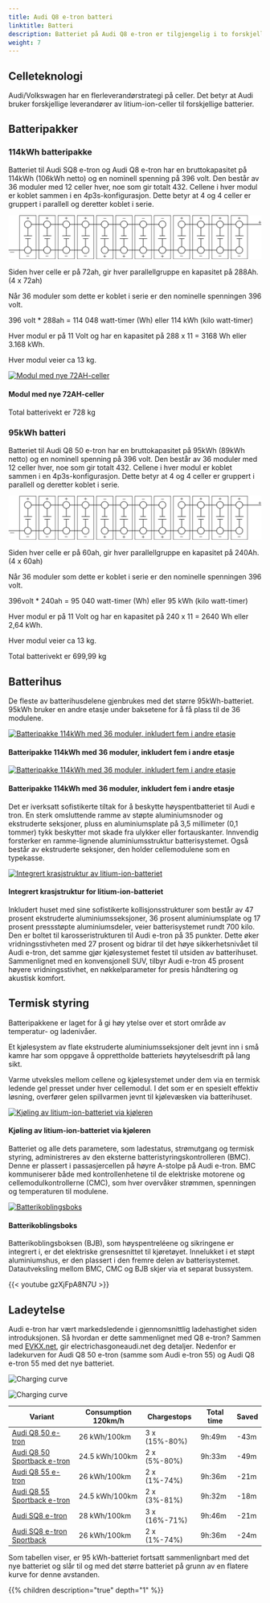 ```yaml
---
title: Audi Q8 e-tron batteri
linktitle: Batteri
description: Batteriet på Audi Q8 e-tron er tilgjengelig i to forskjellige størrelser. 95kWh og 114kWh brutto.
weight: 7
---
```

<!-- markdownlint-disable MD033 -->
## Celleteknologi

Audi/Volkswagen har en flerleverandørstrategi på celler. Det betyr at Audi bruker forskjellige leverandører av litium-ion-celler til forskjellige batterier.

## Batteripakker

### 114kWh batteripakke

Batteriet til Audi SQ8 e-tron og Audi Q8 e-tron har en bruttokapasitet på 114kWh (106kWh netto) og en nominell spenning på 396 volt.
Den består av 36 moduler med 12 celler hver, noe som gir totalt 432.
Cellene i hver modul er koblet sammen i en 4p3s-konfigurasjon. Dette betyr at 4 og 4 celler er gruppert i parallell og deretter koblet i serie.

![114 kWh-modul](95kwhconnection.drawio.svg "Tilkoblingsskjema 114kWh-modul med 4p3s-konfigurasjon")

Siden hver celle er på 72ah, gir hver parallellgruppe en kapasitet på 288Ah. (4 x 72ah)

Når 36 moduler som dette er koblet i serie er den nominelle spenningen 396 volt.

396 volt * 288ah = 114 048 watt-timer (Wh) eller 114 kWh (kilo watt-timer)

Hver modul er på 11 Volt og har en kapasitet på 288 x 11 = 3168 Wh eller 3.168 kWh.

Hver modul veier ca 13 kg.

<figur>
    <a href="https://media.electrichasgoneaudi.net/multimedia/models/q8-e-tron/drivetrain/battery/72ah_cell.png">
        <img src="https://media.electrichasgoneaudi.net/multimedia/models/q8-e-tron/drivetrain/battery/72ah_cell_st.png" alt="Modul med nye 72AH-celler" title="Modul med nye 72AH-celler ">
    </a>
    <figcaption><h4>Modul med nye 72AH-celler</h4></figcaption>
</figur>

Total batterivekt er 728 kg
### 95kWh batteri

Batteriet til Audi Q8 50 e-tron har en bruttokapasitet på 95kWh (89kWh netto) og en nominell spenning på 396 volt.
Den består av 36 moduler med 12 celler hver, noe som gir totalt 432.
Cellene i hver modul er koblet sammen i en 4p3s-konfigurasjon. Dette betyr at 4 og 4 celler er gruppert i parallell og deretter koblet i serie.

![95 kWh-modul](95kwhconnection.drawio.svg "Tilkoblingsskjema 95kWh-modul med 4p3s-konfigurasjon")

Siden hver celle er på 60ah, gir hver parallellgruppe en kapasitet på 240Ah. (4 x 60ah)

Når 36 moduler som dette er koblet i serie er den nominelle spenningen 396 volt.

396volt * 240ah = 95 040 watt-timer (Wh) eller 95 kWh (kilo watt-timer)

Hver modul er på 11 Volt og har en kapasitet på 240 x 11 = 2640 Wh eller 2,64 kWh.

Hver modul veier ca 13 kg.

Total batterivekt er 699,99 kg
## Batterihus

De fleste av batterihusdelene gjenbrukes med det større 95kWh-batteriet.
95kWh bruker en andre etasje under baksetene for å få plass til de 36 modulene.

<figur>
    <a href="https://media.electrichasgoneaudi.net/multimedia/models/q8-e-tron/drivetrain/battery/pack114.png">
        <img src="https://media.electrichasgoneaudi.net/multimedia/models/q8-e-tron/drivetrain/battery/pack114_st.png" alt="Batteripakke 114kWh med 36 moduler, inkludert fem i andre etasje" title="Batteripakke 114kWh med 36 moduler, inkludert fem i andre etasje">
    </a>
    <figcaption><h4>Batteripakke 114kWh med 36 moduler, inkludert fem i andre etasje</h4></figcaption>
</figur>


<figur>
    <a href="https://media.electrichasgoneaudi.net/multimedia/models/q8-e-tron/drivetrain/battery/pack114_2.png">
        <img src="https://media.electrichasgoneaudi.net/multimedia/models/q8-e-tron/drivetrain/battery/pack114_2_st.png" alt="Batteripakke 114kWh med 36 moduler, inkludert fem i andre etasje" title="Batteripakke 114kWh med 36 moduler, inkludert fem i andre etasje">
    </a>
    <figcaption><h4>Batteripakke 114kWh med 36 moduler, inkludert fem i andre etasje</h4></figcaption>
</figur>


Det er iverksatt sofistikerte tiltak for å beskytte høyspentbatteriet til Audi e tron. En sterk omsluttende ramme av støpte aluminiumsnoder og ekstruderte seksjoner, pluss en aluminiumsplate på 3,5 millimeter (0,1 tommer) tykk beskytter mot skade fra ulykker eller fortauskanter. Innvendig forsterker en ramme-lignende aluminiumsstruktur batterisystemet. Også
består av ekstruderte seksjoner, den holder cellemodulene som en typekasse.

<figur>
    <a href="https://media.electrichasgoneaudi.net/multimedia/models/e-tron/drivetrain/battery/crashstructure.jpg">
        <img src="https://media.electrichasgoneaudi.net/multimedia/models/e-tron/drivetrain/battery/crashstructures.jpg" alt="Integrert krasjstruktur av litium-ion-batteriet" title="Integrert krasjstruktur av litium-ion-batteriet">
    </a>
    <figcaption><h4>Integrert krasjstruktur for litium-ion-batteriet</h4></figcaption>
</figur>

Inkludert huset med sine sofistikerte kollisjonsstrukturer som består av 47 prosent ekstruderte aluminiumsseksjoner, 36 prosent aluminiumsplate og 17 prosent pressstøpte aluminiumsdeler, veier batterisystemet rundt 700 kilo. Den er boltet til karosseristrukturen til Audi e-tron på 35 punkter. Dette øker vridningsstivheten med 27 prosent og bidrar til det høye sikkerhetsnivået til Audi e-tron, det samme gjør kjølesystemet festet til utsiden av batterihuset. Sammenlignet med en konvensjonell SUV, tilbyr Audi e-tron 45 prosent høyere vridningsstivhet, en nøkkelparameter for presis håndtering og akustisk komfort.
## Termisk styring

Batteripakkene er laget for å gi høy ytelse over et stort område av temperatur- og ladenivåer.

Et kjølesystem av flate ekstruderte aluminiumsseksjoner delt jevnt inn i små kamre har som oppgave å opprettholde batteriets høyytelsesdrift på lang sikt.

 Varme utveksles mellom cellene og kjølesystemet under dem via en termisk ledende gel presset under hver cellemodul. I det som er en spesielt effektiv løsning, overfører gelen spillvarmen jevnt til kjølevæsken via batterihuset.

<figur>
    <a href="https://media.electrichasgoneaudi.net/multimedia/models/q8-e-tron/drivetrain/battery/cooling.png">
        <img src="https://media.electrichasgoneaudi.net/multimedia/models/q8-e-tron/drivetrain/battery/cooling_st.png" alt="Kjøling av litium-ion-batteriet via kjøleren" title="Kjøling litium-ion-batteriet via kjøleren">
    </a>
    <figcaption><h4>Kjøling av litium-ion-batteriet via kjøleren</h4></figcaption>
</figur>

Batteriet og alle dets parametere, som ladestatus, strømutgang og termisk styring, administreres av den eksterne batteristyringskontrolleren (BMC). Denne er plassert i passasjercellen på høyre A-stolpe på Audi e-tron. BMC kommuniserer både med kontrollenhetene til de elektriske motorene og cellemodulkontrollerne (CMC), som hver overvåker strømmen, spenningen og temperaturen til modulene.

<figur>
    <a href="https://media.electrichasgoneaudi.net/multimedia/models/e-tron/drivetrain/battery/batteryjunctionbox.jpg">
        <img src="https://media.electrichasgoneaudi.net/multimedia/models/e-tron/drivetrain/battery/batteryjunctionboxs.jpg" alt="Batterikoblingsboks" title="Batterikoblingsboks">
    </a>
    <figcaption><h4>Batterikoblingsboks</h4></figcaption>
</figur>

Batterikoblingsboksen (BJB), som høyspentreléene og sikringene er integrert i, er det elektriske grensesnittet til kjøretøyet. Innelukket i et støpt aluminiumshus, er den plassert i den fremre delen av batterisystemet. Datautveksling mellom BMC, CMC og BJB skjer via et separat bussystem.

{{< youtube gzXjFpA8N7U >}}
## Ladeytelse

Audi e-tron har vært markedsledende i gjennomsnittlig ladehastighet siden introduksjonen. Så hvordan er dette sammenlignet med Q8 e-tron? Sammen med [EVKX.net](https://evkx.net), gir electrichasgoneaudi.net deg
detaljer. Nedenfor er ladekurven for Audi Q8 50 e-tron (samme som Audi e-tron 55) og Audi Q8 e-tron 55 med det nye batteriet.

![Charging curve](../../../../../../articles/e-tron-facelift-q8-etron-2024/chargingcurve95.svg)

![Charging curve](../../../../../../articles/e-tron-facelift-q8-etron-2024/chargingcurve114.svg)

|Variant | Consumption 120km/h | Chargestops | Total time | Saved |
|-------|-------------|-------|------|-----|
|[Audi Q8 50 e-tron](../../models/q8-e-tron/variants/#audi-q8-50-e-tron)                    | 26 kWh/100km       | 3 x (15%-80%)   |9h:49m  | -43m  |
|[Audi Q8 50 Sportback e-tron](../../models/q8-e-tron/variants/#audi-q8-50-sportback-e-tron)| 24.5 kWh/100km     | 2 x (5%-80%)    |9h:33m  | -49m  |
|[Audi Q8 55 e-tron](../../models/q8-e-tron/variants/#audi-q8-55-e-tron)                    | 26 kWh/100km       | 2 x (1%-74%)    |9h:36m  | -21m  |
|[Audi Q8 55 Sportback e-tron](../../models/q8-e-tron/variants/#audi-q8-55-sportback-e-tron)| 24.5 kWh/100km     | 2 x (3%-81%)    |9h:32m  | -18m  |
|[Audi SQ8 e-tron](../../models/q8-e-tron/variants/#audi-sq8-e-tron)                        | 28 kWh/100km       | 3 x (16%-71%)   |9h:46m  | -21m  |
|[Audi SQ8 e-tron Sportback](../../models/q8-e-tron/variants/#audi-sq8-sportback-e-tron)    | 26 kWh/100km       | 2 x (1%-74%)    |9h:36m  | -24m  |

Som tabellen viser, er 95 kWh-batteriet fortsatt sammenlignbart med det nye batteriet og slår til og med det større batteriet på grunn av en flatere kurve for denne avstanden.

{{% children description="true" depth="1" %}}
